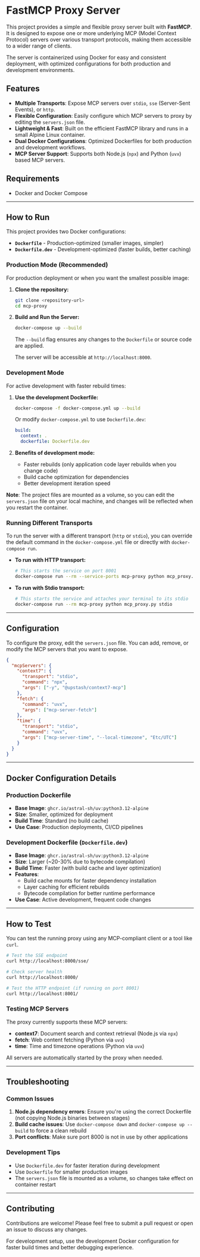 # FastMCP Proxy Server

This project provides a simple and flexible proxy server built with **FastMCP**. It is designed to expose one or more underlying MCP (Model Context Protocol) servers over various transport protocols, making them accessible to a wider range of clients.

The server is containerized using Docker for easy and consistent deployment, with optimized configurations for both production and development environments.

## Features

- **Multiple Transports**: Expose MCP servers over `stdio`, `sse` (Server-Sent Events), or `http`.
- **Flexible Configuration**: Easily configure which MCP servers to proxy by editing the `servers.json` file.
- **Lightweight & Fast**: Built on the efficient FastMCP library and runs in a small Alpine Linux container.
- **Dual Docker Configurations**: Optimized Dockerfiles for both production and development workflows.
- **MCP Server Support**: Supports both Node.js (`npx`) and Python (`uvx`) based MCP servers.

## Requirements

- Docker and Docker Compose

---

## How to Run

This project provides two Docker configurations:

- **`Dockerfile`** - Production-optimized (smaller images, simpler)
- **`Dockerfile.dev`** - Development-optimized (faster builds, better caching)

### Production Mode (Recommended)

For production deployment or when you want the smallest possible image:

1.  **Clone the repository:**
    ```bash
    git clone <repository-url>
    cd mcp-proxy
    ```

2.  **Build and Run the Server:**
    ```bash
    docker-compose up --build
    ```
    The `--build` flag ensures any changes to the `Dockerfile` or source code are applied.

    The server will be accessible at `http://localhost:8000`.

### Development Mode

For active development with faster rebuild times:

1.  **Use the development Dockerfile:**
    ```bash
    docker-compose -f docker-compose.yml up --build
    ```
    Or modify `docker-compose.yml` to use `Dockerfile.dev`:
    ```yaml
    build:
      context: .
      dockerfile: Dockerfile.dev
    ```

2.  **Benefits of development mode:**
    - Faster rebuilds (only application code layer rebuilds when you change code)
    - Build cache optimization for dependencies
    - Better development iteration speed

**Note**: The project files are mounted as a volume, so you can edit the `servers.json` file on your local machine, and changes will be reflected when you restart the container.

### Running Different Transports

To run the server with a different transport (`http` or `stdio`), you can override the default command in the `docker-compose.yml` file or directly with `docker-compose run`.

*   **To run with HTTP transport:**
    ```bash
    # This starts the service on port 8001
    docker-compose run --rm --service-ports mcp-proxy python mcp_proxy.py http --host 0.0.0.0 --port 8001
    ```

*   **To run with Stdio transport:**
    ```bash
    # This starts the service and attaches your terminal to its stdio
    docker-compose run --rm mcp-proxy python mcp_proxy.py stdio
    ```

---

## Configuration

To configure the proxy, edit the `servers.json` file. You can add, remove, or modify the MCP servers that you want to expose.

```json
{
  "mcpServers": {
    "context7": {
      "transport": "stdio",
      "command": "npx",
      "args": ["-y", "@upstash/context7-mcp"]
    },
    "fetch": {
      "command": "uvx",
      "args": ["mcp-server-fetch"]
    },
    "time": {
      "transport": "stdio",
      "command": "uvx",
      "args": ["mcp-server-time", "--local-timezone", "Etc/UTC"]
    }
  }
}
```

---

## Docker Configuration Details

### Production Dockerfile
- **Base Image**: `ghcr.io/astral-sh/uv:python3.12-alpine`
- **Size**: Smaller, optimized for deployment
- **Build Time**: Standard (no build cache)
- **Use Case**: Production deployments, CI/CD pipelines

### Development Dockerfile (`Dockerfile.dev`)
- **Base Image**: `ghcr.io/astral-sh/uv:python3.12-alpine`
- **Size**: Larger (~20-30% due to bytecode compilation)
- **Build Time**: Faster (with build cache and layer optimization)
- **Features**:
  - Build cache mounts for faster dependency installation
  - Layer caching for efficient rebuilds
  - Bytecode compilation for better runtime performance
- **Use Case**: Active development, frequent code changes

---

## How to Test

You can test the running proxy using any MCP-compliant client or a tool like `curl`.

```bash
# Test the SSE endpoint
curl http://localhost:8000/sse/

# Check server health
curl http://localhost:8000/

# Test the HTTP endpoint (if running on port 8001)
curl http://localhost:8001/
```

### Testing MCP Servers

The proxy currently supports these MCP servers:

- **context7**: Document search and context retrieval (Node.js via `npx`)
- **fetch**: Web content fetching (Python via `uvx`)
- **time**: Time and timezone operations (Python via `uvx`)

All servers are automatically started by the proxy when needed.

---

## Troubleshooting

### Common Issues

1. **Node.js dependency errors**: Ensure you're using the correct Dockerfile (not copying Node.js binaries between stages)
2. **Build cache issues**: Use `docker-compose down` and `docker-compose up --build` to force a clean rebuild
3. **Port conflicts**: Make sure port 8000 is not in use by other applications

### Development Tips

- Use `Dockerfile.dev` for faster iteration during development
- Use `Dockerfile` for smaller production images
- The `servers.json` file is mounted as a volume, so changes take effect on container restart

---

## Contributing

Contributions are welcome! Please feel free to submit a pull request or open an issue to discuss any changes.

For development setup, use the development Docker configuration for faster build times and better debugging experience.
